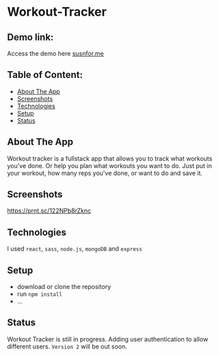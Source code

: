 # Workout-Tracker


## Demo link:
Access the demo here [susnfor.me](https://susnfor.me/workout-tracker/)

## Table of Content:

- [About The App](#about-the-app)
- [Screenshots](#screenshots)
- [Technologies](#technologies)
- [Setup](#setup)
- [Status](#status)

## About The App
Workout tracker is a fullstack app that allows you to track what workouts you've done. Or help you plan what workouts you want to do. Just put in your workout, how many reps you've done, or want to do and save it.

## Screenshots

https://prnt.sc/122NPb8rZknc

## Technologies
I used `react`, `sass`, `node.js`, `mongoDB` and `express`

## Setup
- download or clone the repository
- run `npm install`
- ...

## Status
Workout Tracker is still in progress. Adding user authentication to allow different users. `Version 2` will be out soon.
